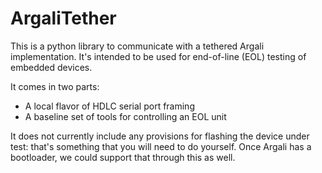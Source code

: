 # ArgaliTether

This is a python library to communicate with a tethered Argali
implementation.  It's intended to be used for end-of-line (EOL)
testing of embedded devices.

It comes in two parts:
* A local flavor of HDLC serial port framing
* A baseline set of tools for controlling an EOL unit

It does not currently include any provisions for flashing the device
under test: that's something that you will need to do yourself.  Once
Argali has a bootloader, we could support that through this as well.
